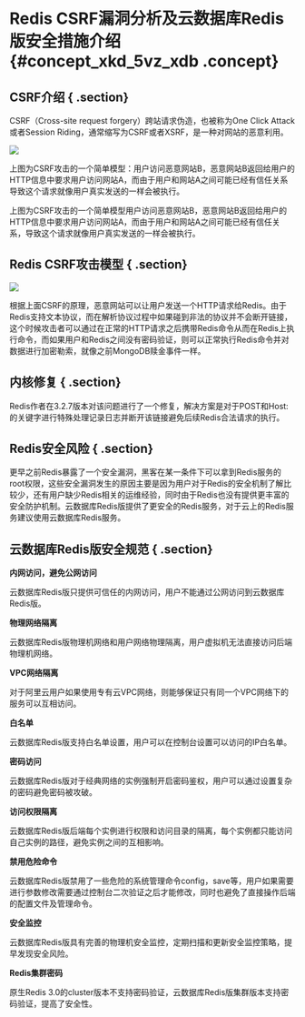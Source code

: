 # Redis CSRF漏洞分析及云数据库Redis版安全措施介绍 {#concept_xkd_5vz_xdb .concept}

## CSRF介绍 { .section}

CSRF（Cross-site request forgery）跨站请求伪造，也被称为One Click Attack或者Session Riding，通常缩写为CSRF或者XSRF，是一种对网站的恶意利用。

![](http://static-aliyun-doc.oss-cn-hangzhou.aliyuncs.com/assets/img/13767/15474311833937_zh-CN.png)

上图为CSRF攻击的一个简单模型：用户访问恶意网站B，恶意网站B返回给用户的HTTP信息中要求用户访问网站A，而由于用户和网站A之间可能已经有信任关系导致这个请求就像用户真实发送的一样会被执行。

上图为CSRF攻击的一个简单模型用户访问恶意网站B，恶意网站B返回给用户的HTTP信息中要求用户访问网站A，而由于用户和网站A之间可能已经有信任关系，导致这个请求就像用户真实发送的一样会被执行。

## Redis CSRF攻击模型 { .section}

![](http://static-aliyun-doc.oss-cn-hangzhou.aliyuncs.com/assets/img/13767/15474311833938_zh-CN.png)

根据上面CSRF的原理，恶意网站可以让用户发送一个HTTP请求给Redis。由于Redis支持文本协议，而在解析协议过程中如果碰到非法的协议并不会断开链接，这个时候攻击者可以通过在正常的HTTP请求之后携带Redis命令从而在Redis上执行命令，而如果用户和Redis之间没有密码验证，则可以正常执行Redis命令并对数据进行加密勒索，就像之前MongoDB赎金事件一样。

## 内核修复 { .section}

Redis作者在3.2.7版本对该问题进行了一个修复，解决方案是对于POST和Host:的关键字进行特殊处理记录日志并断开该链接避免后续Redis合法请求的执行。

## Redis安全风险 { .section}

更早之前Redis暴露了一个安全漏洞，黑客在某一条件下可以拿到Redis服务的root权限，这些安全漏洞发生的原因主要是因为用户对于Redis的安全机制了解比较少，还有用户缺少Redis相关的运维经验，同时由于Redis也没有提供更丰富的安全防护机制。云数据库Redis版提供了更安全的Redis服务，对于云上的Redis服务建议使用云数据库Redis服务。

## 云数据库Redis版安全规范 { .section}

**内网访问，避免公网访问**

云数据库Redis版只提供可信任的内网访问，用户不能通过公网访问到云数据库Redis版。

**物理网络隔离**

云数据库Redis版物理机网络和用户网络物理隔离，用户虚拟机无法直接访问后端物理机网络。

**VPC网络隔离**

对于阿里云用户如果使用专有云VPC网络，则能够保证只有同一个VPC网络下的服务可以互相访问。

**白名单**

云数据库Redis版支持白名单设置，用户可以在控制台设置可以访问的IP白名单。

**密码访问**

云数据库Redis版对于经典网络的实例强制开启密码鉴权，用户可以通过设置复杂的密码避免密码被攻破。

**访问权限隔离**

云数据库Redis版后端每个实例进行权限和访问目录的隔离，每个实例都只能访问自己实例的路径，避免实例之间的互相影响。

**禁用危险命令**

云数据库Redis版禁用了一些危险的系统管理命令config，save等，用户如果需要进行参数修改需要通过控制台二次验证之后才能修改，同时也避免了直接操作后端的配置文件及管理命令。

**安全监控**

云数据库Redis版具有完善的物理机安全监控，定期扫描和更新安全监控策略，提早发现安全风险。

**Redis集群密码**

原生Redis 3.0的cluster版本不支持密码验证，云数据库Redis版集群版本支持密码验证，提高了安全性。

